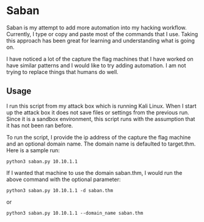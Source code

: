 # Saban

Saban is my attempt to add more automation into my hacking workflow. Currently, I type or copy and paste most of the commands that I use. Taking this approach has been great for learning and understanding what is going on.

I have noticed a lot of the capture the flag machines that I have worked on have similar patterns and I would like to try adding automation. I am not trying to replace things that humans do well.

## Usage

I run this script from my attack box which is running Kali Linux. When I start up the attack box it does not save files or settings from the previous run. Since it is a sandbox environment, this script runs with the assumption that it has not been ran before.

To run the script, I provide the ip address of the capture the flag machine and an optional domain name. The domain name is defaulted to target.thm. Here is a sample run:

`python3 saban.py 10.10.1.1`

If I wanted that machine to use the domain saban.thm, I would run the above command with the optional parameter:

`python3 saban.py 10.10.1.1 -d saban.thm`

or

`python3 saban.py 10.10.1.1 --domain_name saban.thm`
